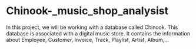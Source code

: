 # Chinook-_music_shop_analysist
In this project, we will be working with a database called Chinook. This database is associated with a digital music store. It contains the information about Employee, Customer, Invoice, Track, Playlist, Artist, Album,...
